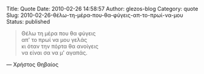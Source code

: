Title: Quote
Date: 2010-02-26 14:58:57
Author: glezos-blog
Category: quote
Slug: 2010-02-26-θέλω-τη-μέρα-που-θα-φύγεις-απ-το-πρωί-να-μου
Status: published

> Θέλω τη μέρα που θα φύγεις<br/>
> απ' το πρωί να μου γελάς<br/>
> κι όταν την πόρτα θα ανοίγεις<br/>
> να είναι σα να μ' αγαπάς.

&mdash; Χρήστος Θηβαίος
